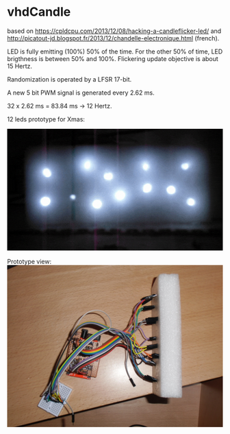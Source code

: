 # vhdCandle

based on https://cpldcpu.com/2013/12/08/hacking-a-candleflicker-led/ and 
http://picatout-jd.blogspot.fr/2013/12/chandelle-electronique.html (french).

LED is fully emitting (100%) 50% of the time. For the other 50% of time, LED brigthness is between 50% and 100%.
Flickering update objective is about 15 Hertz.

Randomization is operated by a LFSR 17-bit.

A new 5 bit PWM signal is generated every 2.62 ms.

32 x 2.62 ms = 83.84 ms -> 12 Hertz.

12 leds prototype for Xmas:

![alt animated gif](https://github.com/tirfil/vhdCandle/blob/master/MEDIA/animate.gif)

Prototype view:
![alt prtotype](https://github.com/tirfil/vhdCandle/blob/master/MEDIA/CIMG7627.JPG)


